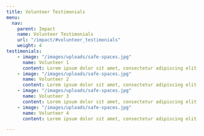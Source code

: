 ```yaml
---
title: Volunteer Testimonials
menu:
  nav:
    parent: Impact
    name: Volunteer Testimonials
    url: "/impact/#volunteer_testimonials"
    weight: 4
testimonials:
    - image: "/images/uploads/safe-spaces.jpg"
      name: Volunteer 1
      content: Lorem ipsum dolor sit amet, consectetur adipiscing elit, sed do eiusmod tempor incididunt ut labore et dolore magna aliqua. Ut enim ad minim veniam, quis nostrud exercitation ullamco laboris nisi ut aliquip ex ea commodo consequat.
    - image: "/images/uploads/safe-spaces.jpg"
      name: Volunteer 2
      content: Lorem ipsum dolor sit amet, consectetur adipiscing elit, sed do eiusmod tempor incididunt ut labore et dolore magna aliqua. Ut enim ad minim veniam, quis nostrud exercitation ullamco laboris nisi ut aliquip ex ea commodo consequat.
    - image: "/images/uploads/safe-spaces.jpg"
      name: Volunteer 3
      content: Lorem ipsum dolor sit amet, consectetur adipiscing elit, sed do eiusmod tempor incididunt ut labore et dolore magna aliqua. Ut enim ad minim veniam, quis nostrud exercitation ullamco laboris nisi ut aliquip ex ea commodo consequat.
    - image: "/images/uploads/safe-spaces.jpg"
      name: Volunteer 4
      content: Lorem ipsum dolor sit amet, consectetur adipiscing elit, sed do eiusmod tempor incididunt ut labore et dolore magna aliqua. Ut enim ad minim veniam, quis nostrud exercitation ullamco laboris nisi ut aliquip ex ea commodo consequat.

---
```

